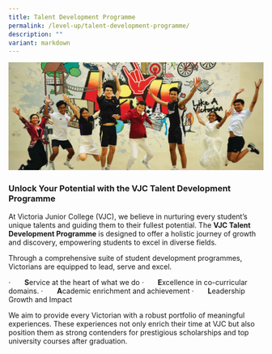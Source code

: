 ```yaml
---
title: Talent Development Programme
permalink: /level-up/talent-development-programme/
description: ""
variant: markdown
---
```

![](/images/Sub%20Page%20Banners%202023/Talent%20Development%20Programme.jpg)

### **Unlock Your Potential with the VJC Talent Development Programme**

At Victoria Junior College (VJC), we believe in nurturing every student’s unique talents and guiding them to their fullest potential. The **VJC Talent Development Programme** is designed to offer a holistic journey of growth and discovery, empowering students to excel in diverse fields.

Through a comprehensive suite of student development programmes, Victorians are equipped to lead, serve and excel.

·       **S**ervice at the heart of what we do
·       **E**xcellence in co-curricular domains.
·       **A**cademic enrichment and achievement
·       **L**eadership Growth and Impact

We aim to provide every Victorian with a robust portfolio of meaningful experiences. These experiences not only enrich their time at VJC but also position them as strong contenders for prestigious scholarships and top university courses after graduation.